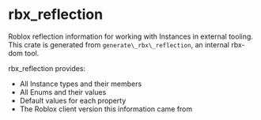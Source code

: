 # rbx_reflection
Roblox reflection information for working with Instances in external tooling. This crate is generated from `generate\_rbx\_reflection`, an internal rbx-dom tool.

rbx_reflection provides:

* All Instance types and their members
* All Enums and their values
* Default values for each property
* The Roblox client version this information came from